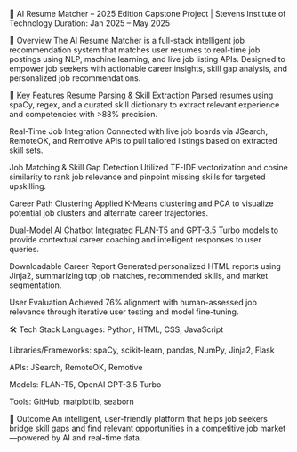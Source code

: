 🤖 AI Resume Matcher – 2025 Edition
Capstone Project | Stevens Institute of Technology
Duration: Jan 2025 – May 2025

📘 Overview
The AI Resume Matcher is a full-stack intelligent job recommendation system that matches user resumes to real-time job postings using NLP, machine learning, and live job listing APIs. Designed to empower job seekers with actionable career insights, skill gap analysis, and personalized job recommendations.

🚀 Key Features
Resume Parsing & Skill Extraction
Parsed resumes using spaCy, regex, and a curated skill dictionary to extract relevant experience and competencies with >88% precision.

Real-Time Job Integration
Connected with live job boards via JSearch, RemoteOK, and Remotive APIs to pull tailored listings based on extracted skill sets.

Job Matching & Skill Gap Detection
Utilized TF-IDF vectorization and cosine similarity to rank job relevance and pinpoint missing skills for targeted upskilling.

Career Path Clustering
Applied K-Means clustering and PCA to visualize potential job clusters and alternate career trajectories.

Dual-Model AI Chatbot
Integrated FLAN-T5 and GPT-3.5 Turbo models to provide contextual career coaching and intelligent responses to user queries.

Downloadable Career Report
Generated personalized HTML reports using Jinja2, summarizing top job matches, recommended skills, and market segmentation.

User Evaluation
Achieved 76% alignment with human-assessed job relevance through iterative user testing and model fine-tuning.

🛠 Tech Stack
Languages: Python, HTML, CSS, JavaScript

Libraries/Frameworks: spaCy, scikit-learn, pandas, NumPy, Jinja2, Flask

APIs: JSearch, RemoteOK, Remotive

Models: FLAN-T5, OpenAI GPT-3.5 Turbo

Tools: GitHub, matplotlib, seaborn

📎 Outcome
An intelligent, user-friendly platform that helps job seekers bridge skill gaps and find relevant opportunities in a competitive job market—powered by AI and real-time data.
